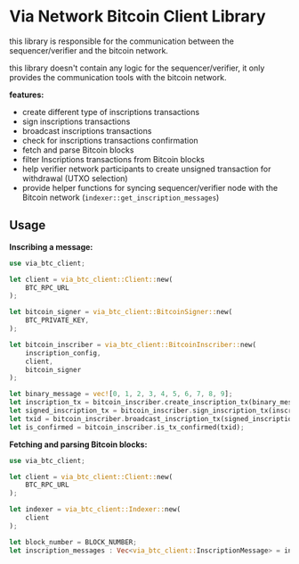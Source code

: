# Via Network Bitcoin Client Library

this library is responsible for the communication between the sequencer/verifier and the bitcoin network.

this library doesn't contain any logic for the sequencer/verifier, it only provides the communication tools with the
bitcoin network.

**features:**

- create different type of inscriptions transactions
- sign inscriptions transactions
- broadcast inscriptions transactions
- check for inscriptions transactions confirmation
- fetch and parse Bitcoin blocks
- filter Inscriptions transactions from Bitcoin blocks
- help verifier network participants to create unsigned transaction for withdrawal (UTXO selection)
- provide helper functions for syncing sequencer/verifier node with the Bitcoin network
  (`indexer::get_inscription_messages`)

## Usage

**Inscribing a message:**

```rust
use via_btc_client;

let client = via_btc_client::Client::new(
    BTC_RPC_URL
);

let bitcoin_signer = via_btc_client::BitcoinSigner::new(
    BTC_PRIVATE_KEY,
);

let bitcoin_inscriber = via_btc_client::BitcoinInscriber::new(
    inscription_config,
    client,
    bitcoin_signer
);

let binary_message = vec![0, 1, 2, 3, 4, 5, 6, 7, 8, 9];
let inscription_tx = bitcoin_inscriber.create_inscription_tx(binary_message, via_btc_client::InscriptionType::L1BatchCommitment);
let signed_inscription_tx = bitcoin_inscriber.sign_inscription_tx(inscription_tx);
let txid = bitcoin_inscriber.broadcast_inscription_tx(signed_inscription_tx);
let is_confirmed = bitcoin_inscriber.is_tx_confirmed(txid);
```

**Fetching and parsing Bitcoin blocks:**

```rust
use via_btc_client;

let client = via_btc_client::Client::new(
    BTC_RPC_URL
);

let indexer = via_btc_client::Indexer::new(
    client
);

let block_number = BLOCK_NUMBER;
let inscription_messages : Vec<via_btc_client::InscriptionMessage> = indexer.get_specific_block_inscription_messages(block_number);
```

